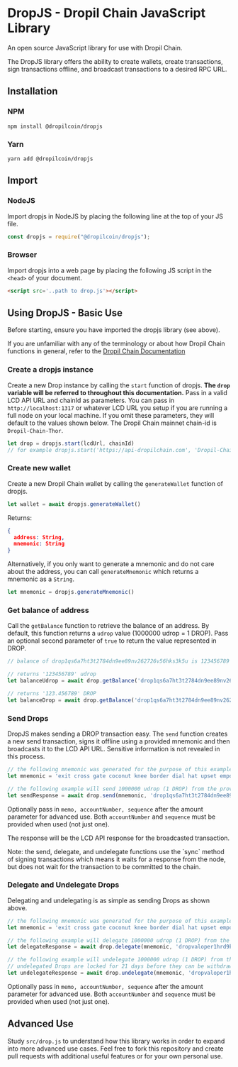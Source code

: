 # DropJS - Dropil Chain JavaScript Library

An open source JavaScript library for use with Dropil Chain.

The DropJS library offers the ability to create wallets, create transactions, sign transactions offline, and broadcast
transactions to a desired RPC URL.

## Installation

### NPM

```
npm install @dropilcoin/dropjs
```

### Yarn

```
yarn add @dropilcoin/dropjs
```

## Import

### NodeJS

Import dropjs in NodeJS by placing the following line at the top of your JS file.
``` js
const dropjs = require("@dropilcoin/dropjs");
```

### Browser

Import dropjs into a web page by placing the following JS script in the `<head>` of your document.
``` html
<script src='..path to drop.js'></script>
```

## Using DropJS - Basic Use

Before starting, ensure you have imported the dropjs library (see above).

If you are unfamiliar with any of the terminology or about how Dropil Chain functions in general, refer to the [Dropil Chain Documentation](https://docs.dropilchain.com/info)

### Create a dropjs instance

Create a new Drop instance by calling the `start` function of dropjs. **The `drop` variable will be referred to throughout this documentation.** Pass in a valid LCD API URL and chainId as parameters. You can pass in `http://localhost:1317` or whatever LCD URL you setup if you are running a full node on your local machine. If you omit these parameters, they will default to the values shown below. The Dropil Chain mainnet chain-id is `Dropil-Chain-Thor`.

``` js
let drop = dropjs.start(lcdUrl, chainId)
// for example dropjs.start('https://api-dropilchain.com', 'Dropil-Chain-Thor')
```

### Create new wallet

Create a new Dropil Chain wallet by calling the `generateWallet` function of dropjs.

``` js
let wallet = await dropjs.generateWallet()
```

Returns:
``` json
{
  address: String,
  mnemonic: String
}
```

Alternatively, if you only want to generate a mnemonic and do not care about the address, you can call `generateMnemonic` which returns a mnemonic as a `String`.

``` js
let mnemonic = dropjs.generateMnemonic()
```

### Get balance of address

Call the `getBalance` function to retrieve the balance of an address. By default, this function returns a `udrop` value (1000000 udrop = 1 DROP). Pass an optional second parameter of `true` to return the value represented in DROP.

``` js
// balance of drop1qs6a7ht3t2784dn9ee89nv262726v56hks3k5u is 123456789 udrop

// returns '123456789' udrop
let balanceUdrop = await drop.getBalance('drop1qs6a7ht3t2784dn9ee89nv262726v56hks3k5u')

// returns '123.456789' DROP
let balanceDrop = await drop.getBalance('drop1qs6a7ht3t2784dn9ee89nv262726v56hks3k5u', true)
```

### Send Drops

DropJS makes sending a DROP transaction easy. The `send` function creates a new send transaction, signs it offline using a provided mnemonic and then broadcasts it to the LCD API URL. Sensitive information is not revealed in this process.

``` js
// the following mnemonic was generated for the purpose of this example and does not contain a balance
let mnemonic = 'exit cross gate coconut knee border dial hat upset empower draft glide maple rain erode polar pyramid ketchup seat bone excess fault once length'

// the following example will send 1000000 udrop (1 DROP) from the provided mnemonic to the address shown
let sendResponse = await drop.send(mnemonic, 'drop1qs6a7ht3t2784dn9ee89nv262726v56hks3k5u', 1000000)
```

Optionally pass in `memo, accountNumber, sequence` after the amount parameter for advanced use. Both `accountNumber` and `sequence` must be provided when used (not just one). 

The response will be the LCD API response for the broadcasted transaction.

<aside class="notice">
Note: the send, delegate, and undelegate functions use the `sync` method of signing transactions which means it waits for a response from the node, but does not wait for the transaction to be committed to the chain.
</aside>

### Delegate and Undelegate Drops

Delegating and undelegating is as simple as sending Drops as shown above.

``` js
// the following mnemonic was generated for the purpose of this example and does not contain a balance
let mnemonic = 'exit cross gate coconut knee border dial hat upset empower draft glide maple rain erode polar pyramid ketchup seat bone excess fault once length'

// the following example will delegate 1000000 udrop (1 DROP) from the provided mnemonic to the validator address shown
let delegateResponse = await drop.delegate(mnemonic, 'dropvaloper1hrd9kwhdmd730dvxpv8r44kaq2zpmtc2gzquz9', 1000000)

// the following example will undelegate 1000000 udrop (1 DROP) from the validator address shown to the mnemonic provided
// undelegated Drops are locked for 21 days before they can be withdrawn
let undelegateResponse = await drop.undelegate(mnemonic, 'dropvaloper1hrd9kwhdmd730dvxpv8r44kaq2zpmtc2gzquz9', 1000000)
```

Optionally pass in `memo, accountNumber, sequence` after the amount parameter for advanced use. Both `accountNumber` and `sequence` must be provided when used (not just one).

## Advanced Use

Study `src/drop.js` to understand how this library works in order to expand into more advanced use cases. Feel free to fork this repository and create pull requests with additional useful features or for your own personal use.